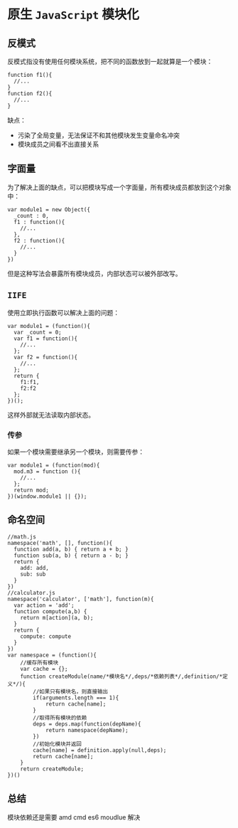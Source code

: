 # 原生 `JavaScript` 模块化

## 反模式

反模式指没有使用任何模块系统，把不同的函数放到一起就算是一个模块：

```
function f1(){
  //...
}
function f2(){
  //...
}
```

缺点：

- 污染了全局变量，无法保证不和其他模块发生变量命名冲突
- 模块成员之间看不出直接关系

## 字面量

为了解决上面的缺点，可以把模块写成一个字面量，所有模块成员都放到这个对象中：

```
var module1 = new Object({
  _count : 0,
  f1 : function(){
    //...
  },
  f2 : function(){
    //...
  }
})
```

但是这种写法会暴露所有模块成员，内部状态可以被外部改写。

## `IIFE`

使用立即执行函数可以解决上面的问题：

```
var module1 = (function(){
  var _count = 0;
  var f1 = function(){
    //...
  };
  var f2 = function(){
    //...
  };
  return {
    f1:f1,
    f2:f2
  };
})();
```

这样外部就无法读取内部状态。

### 传参

如果一个模块需要继承另一个模块，则需要传参：

```
var module1 = (function(mod){
  mod.m3 = function (){
    //...
  };
  return mod;
})(window.module1 || {});
```

## 命名空间

```
//math.js
namespace('math', [], function(){
  function add(a, b) { return a + b; }
  function sub(a, b) { return a - b; }
  return {
    add: add,
    sub: sub
  }
})
//calculator.js
namespace('calculator', ['math'], function(m){
  var action = 'add';
  function compute(a,b) {
    return m[action](a, b);
  }
  return {
    compute: compute
  }
})
var namespace = (function(){
    //缓存所有模块
    var cache = {};
    function createModule(name/*模块名*/,deps/*依赖列表*/,definition/*定义*/){
        //如果只有模块名，则直接输出
        if(arguments.length === 1){
            return cache[name];
        }
        //取得所有模块的依赖
        deps = deps.map(function(depName){
            return namespace(depName);
        })
        //初始化模块并返回
        cache[name] = definition.apply(null,deps);
        return cache[name];
    }
    return createModule;
})()
```

## 总结

模块依赖还是需要 amd cmd es6 moudlue 解决
